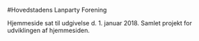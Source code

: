 #Hovedstadens Lanparty Forening

Hjemmeside sat til udgivelse d. 1. januar 2018.
Samlet projekt for udviklingen af hjemmesiden.
